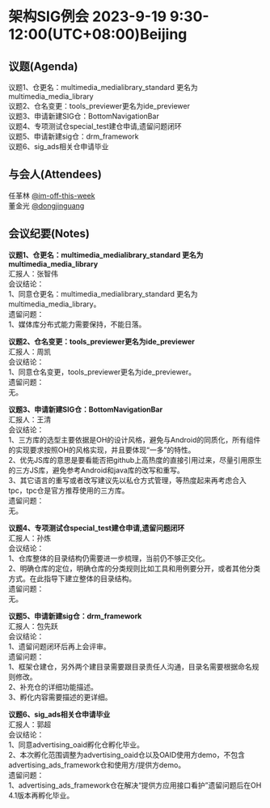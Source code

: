 # 架构SIG例会 2023-9-19 9:30-12:00(UTC+08:00)Beijing

## 议题(Agenda)

议题1、仓更名：multimedia_medialibrary_standard 更名为multimedia_media_library  
议题2、仓名变更：tools_previewer更名为ide_previewer  
议题3、申请新建SIG仓：BottomNavigationBar  
议题4、专项测试仓special_test建仓申请,遗留问题闭环  
议题5、申请新建sig仓：drm_framework  
议题6、sig_ads相关仓申请毕业  

## 与会人(Attendees)

任革林 [@im-off-this-week](https://gitee.com/im-off-this-week)  
董金光 [@dongjinguang](https://gitee.com/dongjinguang)  

## 会议纪要(Notes)

**议题1、仓更名：multimedia_medialibrary_standard 更名为multimedia_media_library**  
汇报人：张智伟  
会议结论：  
1、同意仓更名：multimedia_medialibrary_standard 更名为multimedia_media_library。  
遗留问题：  
1、媒体库分布式能力需要保持，不能日落。  

**议题2、仓名变更：tools_previewer更名为ide_previewer**  
汇报人：周凯  
会议结论：  
1、同意仓名变更，tools_previewer更名为ide_previewer。  
遗留问题：  
无。  

**议题3、申请新建SIG仓：BottomNavigationBar**  
汇报人：王清  
会议结论：  
1、三方库的选型主要依据是OH的设计风格，避免与Android的同质化，所有组件的实现要求按照OH的风格实现，并且要体现“一多”的特性。  
2、优先JS库的意思是要看能否把github上高热度的直接引用过来，尽量引用原生的三方JS库，避免参考Android和java库的改写和重写。  
3、其它语言的重写或者改写建议先以私仓方式管理，等热度起来再考虑合入tpc，tpc仓是官方推荐使用的三方库。  
遗留问题：  
无。  

**议题4、专项测试仓special_test建仓申请,遗留问题闭环**  
汇报人：孙炼  
会议结论：  
1、仓库整体的目录结构仍需要进一步梳理，当前仍不够正交化。  
2、明确仓库的定位，明确仓库的分类规则比如工具和用例要分开，或者其他分类方式。在此指导下建立整体的目录结构。  
遗留问题：  
无。  

**议题5、申请新建sig仓：drm_framework**  
汇报人：包先跃  
会议结论：  
1、遗留问题闭环后再上会评审。  
遗留问题：  
1、框架仓建仓，另外两个建目录需要跟目录责任人沟通，目录名需要根据命名规则修改。  
2、补充仓的详细功能描述。  
3、孵化内容需要描述的更详细。  

**议题6、sig_ads相关仓申请毕业**  
汇报人：郭超  
会议结论：  
1、同意advertising_oaid孵化仓孵化毕业。  
2、本次孵化范围调整为advertising_oaid仓以及OAID使用方demo，不包含advertising_ads_framework仓和使用方/提供方demo。  
遗留问题：  
1、advertising_ads_framework仓在解决“提供方应用接口看护”遗留问题后在OH 4.1版本再孵化毕业。  
